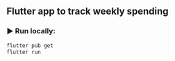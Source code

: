 ## Flutter app to track weekly spending

### ▶️ Run locally:

```bash
flutter pub get
flutter run
```

